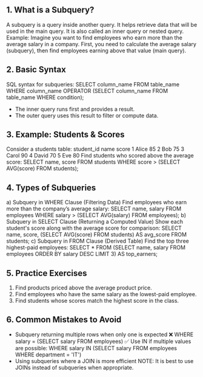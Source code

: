 ## 1. What is a Subquery?
A subquery is a query inside another query. It helps retrieve data that will be used in the main query. It is also called an inner query or nested query.
Example: Imagine you want to find employees who earn more than the average salary in a company. First, you need to calculate the average salary (subquery), then find employees earning above that value (main query).
## 2. Basic Syntax
SQL syntax for subqueries:
SELECT column_name
FROM table_name
WHERE column_name OPERATOR (SELECT column_name FROM table_name WHERE condition);
- The inner query runs first and provides a result.
- The outer query uses this result to filter or compute data.
## 3. Example: Students & Scores
Consider a students table:
student_id	name	score
1	Alice	85
2	Bob	75
3	Carol	90
4	David	70
5	Eve	80
Find students who scored above the average score:
SELECT name, score
FROM students
WHERE score > (SELECT AVG(score) FROM students);
## 4. Types of Subqueries
a) Subquery in WHERE Clause (Filtering Data)
Find employees who earn more than the company’s average salary:
SELECT name, salary 
FROM employees 
WHERE salary > (SELECT AVG(salary) FROM employees);
b) Subquery in SELECT Clause (Returning a Computed Value)
Show each student's score along with the average score for comparison:
SELECT name, score, (SELECT AVG(score) FROM students) AS avg_score
FROM students;
c) Subquery in FROM Clause (Derived Table)
Find the top three highest-paid employees:
SELECT * FROM 
  (SELECT name, salary FROM employees ORDER BY salary DESC LIMIT 3) AS top_earners;
## 5. Practice Exercises
1. Find products priced above the average product price.
2. Find employees who have the same salary as the lowest-paid employee.
3. Find students whose scores match the highest score in the class.
## 6. Common Mistakes to Avoid
- Subquery returning multiple rows when only one is expected
  ❌ WHERE salary = (SELECT salary FROM employees)
  ✅ Use IN if multiple values are possible:
  WHERE salary IN (SELECT salary FROM employees WHERE department = 'IT')
- Using subqueries where a JOIN is more efficient
NOTE: It is best to use JOINs instead of subqueries when appropriate.
